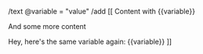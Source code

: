 /text @variable = "value"
/add [[
Content with {{variable}}

And some more content

Hey, here's the same variable again: {{variable}}
]]
